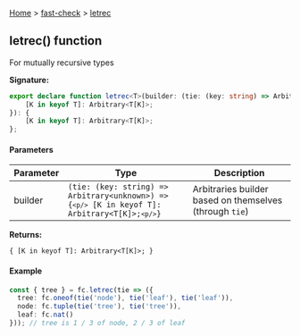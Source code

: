 [Home](/) &gt; [fast-check](../fast-check.md) &gt; [letrec](letrec_1.md)

## letrec() function

For mutually recursive types

<b>Signature:</b>

```typescript
export declare function letrec<T>(builder: (tie: (key: string) => Arbitrary<unknown>) => {
    [K in keyof T]: Arbitrary<T[K]>;
}): {
    [K in keyof T]: Arbitrary<T[K]>;
};
```

#### Parameters

|  Parameter | Type | Description |
|  --- | --- | --- |
|  builder | <code>(tie: (key: string) =&gt; Arbitrary&lt;unknown&gt;) =&gt; {`<p/>`    [K in keyof T]: Arbitrary&lt;T[K]&gt;;`<p/>`}</code> | Arbitraries builder based on themselves (through <code>tie</code>) |

<b>Returns:</b>

`{
    [K in keyof T]: Arbitrary<T[K]>;
}`

#### Example


```typescript
const { tree } = fc.letrec(tie => ({
  tree: fc.oneof(tie('node'), tie('leaf'), tie('leaf')),
  node: fc.tuple(tie('tree'), tie('tree')),
  leaf: fc.nat()
})); // tree is 1 / 3 of node, 2 / 3 of leaf

```

